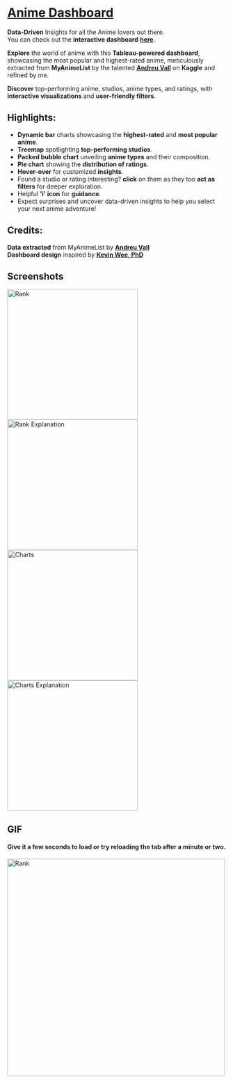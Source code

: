 # [**Anime Dashboard**](https://public.tableau.com/views/anime_16938475747820/Titles?:language=en-US&:display_count=n&:origin=viz_share_link)
**Data-Driven** Insights for all the Anime lovers out there.  
You can check out the **interactive dashboard** [**here**](https://public.tableau.com/views/anime_16938475747820/Titles?:language=en-US&:display_count=n&:origin=viz_share_link).  
  

**Explore** the world of anime with this **Tableau-powered dashboard**, showcasing the most popular and highest-rated anime, meticulously extracted from **MyAnimeList** by the talented [**Andreu Vall**](https://www.kaggle.com/datasets/andreuvallhernndez/myanimelist) on **Kaggle** and refined by me.  

**Discover** top-performing anime, studios, anime types, and ratings, with **interactive visualizations** and **user-friendly filters**.  

## Highlights:
- **Dynamic bar** charts showcasing the **highest-rated** and **most popular anime**.  
- **Treemap** spotlighting **top-performing studios**.  
- **Packed bubble chart** unveiling **anime types** and their composition.  
- **Pie chart** showing the **distribution of ratings**.  
- **Hover-over** for customized **insights**.  
- Found a studio or rating interesting? **click** on them as they too **act as filters** for deeper exploration.
- Helpful **'i' icon** for **guidance**.  
- Expect surprises and uncover data-driven insights to help you select your next anime adventure!  

## Credits:  
**Data extracted** from MyAnimeList by [**Andreu Vall**](https://www.kaggle.com/datasets/andreuvallhernndez/myanimelist)  
**Dashboard design** inspired by [**Kevin Wee, PhD**](https://www.linkedin.com/in/kevin-wee/)

## Screenshots

<img alt=Rank width= 300 src="https://github.com/Rizwans-github/Anime-analysis/assets/141806496/38ba9f17-daa1-4c50-b780-e99d91c6bd32">

<img alt="Rank Explanation" width= 300 src="https://github.com/Rizwans-github/Anime-analysis/assets/141806496/0efee9d5-3b86-4ef4-9fbe-379c2524c051">
 
<img alt=Charts width= 300 src="https://github.com/Rizwans-github/Anime-analysis/assets/141806496/0358d6cc-fc29-4f64-9b4a-5d747f635406">

<img alt="Charts Explanation" width= 300 src="https://github.com/Rizwans-github/Anime-analysis/assets/141806496/b86d89e0-c9b0-4e60-a972-888108a561ac">

## GIF
#### Give it a few seconds to load or try reloading the tab after a minute or two.
<img alt=Rank width= 500 src="https://github.com/Rizwans-github/Anime-analysis/assets/141806496/1a2398a6-8494-480f-acc9-4dd90cc10f40">

